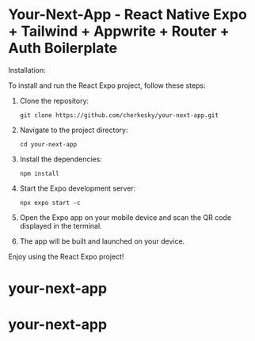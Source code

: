 # Your-Next-App - React Native Expo + Tailwind + Appwrite + Router + Auth Boilerplate

Installation:

To install and run the React Expo project, follow these steps:

1. Clone the repository:

   ```
   git clone https://github.com/cherkesky/your-next-app.git
   ```

2. Navigate to the project directory:

   ```
   cd your-next-app
   ```

3. Install the dependencies:

   ```
   npm install
   ```

4. Start the Expo development server:

   ```
   npx expo start -c
   ```

5. Open the Expo app on your mobile device and scan the QR code displayed in the terminal.

6. The app will be built and launched on your device.

Enjoy using the React Expo project!

# your-next-app

# your-next-app
